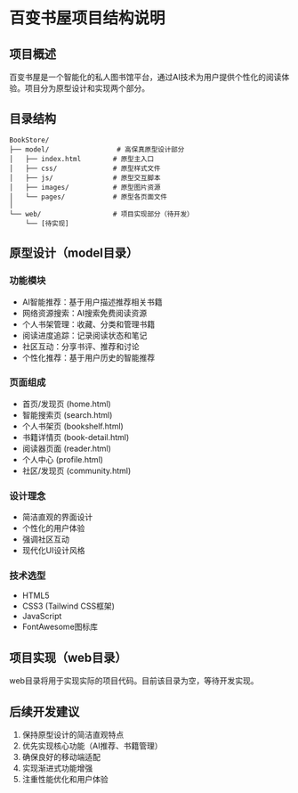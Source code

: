 # 百变书屋项目结构说明

## 项目概述
百变书屋是一个智能化的私人图书馆平台，通过AI技术为用户提供个性化的阅读体验。项目分为原型设计和实现两个部分。

## 目录结构

```
BookStore/
├── model/                 # 高保真原型设计部分
│   ├── index.html        # 原型主入口
│   ├── css/              # 原型样式文件
│   ├── js/               # 原型交互脚本
│   ├── images/           # 原型图片资源
│   └── pages/            # 原型各页面文件
│
└── web/                  # 项目实现部分（待开发）
    └── [待实现]
```

## 原型设计（model目录）

### 功能模块
- AI智能推荐：基于用户描述推荐相关书籍
- 网络资源搜索：AI搜索免费阅读资源
- 个人书架管理：收藏、分类和管理书籍
- 阅读进度追踪：记录阅读状态和笔记
- 社区互动：分享书评、推荐和讨论
- 个性化推荐：基于用户历史的智能推荐

### 页面组成
- 首页/发现页 (home.html)
- 智能搜索页 (search.html)
- 个人书架页 (bookshelf.html)
- 书籍详情页 (book-detail.html)
- 阅读器页面 (reader.html)
- 个人中心 (profile.html)
- 社区/发现页 (community.html)

### 设计理念
- 简洁直观的界面设计
- 个性化的用户体验
- 强调社区互动
- 现代化UI设计风格

### 技术选型
- HTML5
- CSS3 (Tailwind CSS框架)
- JavaScript
- FontAwesome图标库

## 项目实现（web目录）
web目录将用于实现实际的项目代码。目前该目录为空，等待开发实现。

## 后续开发建议
1. 保持原型设计的简洁直观特点
2. 优先实现核心功能（AI推荐、书籍管理）
3. 确保良好的移动端适配
4. 实现渐进式功能增强
5. 注重性能优化和用户体验 